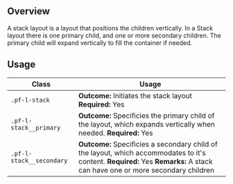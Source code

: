 ## Overview

A stack layout is a layout that positions the children vertically. In a Stack
layout there is one primary child, and one or more secondary children. The primary
child will expand vertically to fill the container if needed.

## Usage

| Class | Usage |
| -- | -- |
| `.pf-l-stack` | **Outcome:** Initiates the stack layout **Required:** Yes |
| `.pf-l-stack__primary` | **Outcome:** Specificies the primary child of the layout, which expands vertically when needed. **Required:** Yes |
| `.pf-l-stack__secondary` | **Outcome:** Specificies a secondary child of the layout, which accommodates to it's content. **Required:** Yes **Remarks:** A stack can have one or more secondary children |
